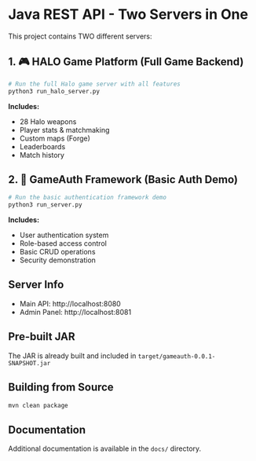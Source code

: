 # Java REST API - Two Servers in One

This project contains TWO different servers:

## 1. 🎮 HALO Game Platform (Full Game Backend)

```bash
# Run the full Halo game server with all features
python3 run_halo_server.py
```

**Includes:**
- 28 Halo weapons
- Player stats & matchmaking
- Custom maps (Forge)
- Leaderboards
- Match history

## 2. 🔐 GameAuth Framework (Basic Auth Demo)

```bash
# Run the basic authentication framework demo
python3 run_server.py
```

**Includes:**
- User authentication system
- Role-based access control
- Basic CRUD operations
- Security demonstration

## Server Info
- Main API: http://localhost:8080
- Admin Panel: http://localhost:8081

## Pre-built JAR
The JAR is already built and included in `target/gameauth-0.0.1-SNAPSHOT.jar`

## Building from Source
```bash
mvn clean package
```

## Documentation
Additional documentation is available in the `docs/` directory.